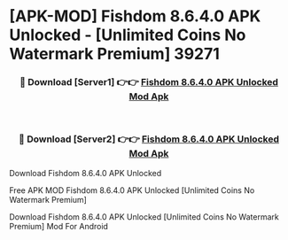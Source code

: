 # [APK-MOD] Fishdom 8.6.4.0 APK Unlocked - [Unlimited Coins No Watermark Premium] 39271



<div align="center">
<h3>🔴 Download [Server1] 👉👉 <a href="https://momento.my/?title=Fishdom_8.6.4.0_APK_Unlocked">Fishdom 8.6.4.0 APK Unlocked Mod Apk</a></h3><br>

<h3>🔴 Download [Server2] 👉👉 <a href="https://momento.my/?title=Fishdom_8.6.4.0_APK_Unlocked">Fishdom 8.6.4.0 APK Unlocked Mod Apk</a></h3>
</div>



Download Fishdom 8.6.4.0 APK Unlocked 

Free APK MOD Fishdom 8.6.4.0 APK Unlocked [Unlimited Coins No Watermark Premium]

Download Fishdom 8.6.4.0 APK Unlocked [Unlimited Coins No Watermark Premium] Mod For Android
